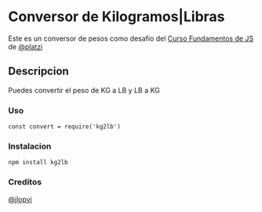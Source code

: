 # Conversor de Kilogramos|Libras

Este es un conversor de pesos como desafio del [Curso Fundamentos de JS](https://platzi.com/cursos/fundamentos-javascript/) de [@platzi](https://twitter.com/platzi)

## Descripcion

Puedes convertir el peso de KG a LB y LB a KG

### Uso

` const convert = require('kg2lb') `

### Instalacion

` npm install kg2lb `

### Creditos

[@jlopvi](https://twitter.com/jlopvi)
